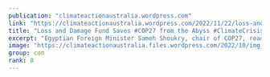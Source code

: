 ```yaml
---
publication: "climateactionaustralia.wordpress.com"
link: "https://climateactionaustralia.wordpress.com/2022/11/22/loss-and-damage-fund-saves-cop27-from-the-abyss-climatecrisis-ecologicalcrisis-economiccrisis-tellthetruth-demand-climateaction-sdg13-juststopoil/"
title: "Loss and Damage Fund Saves #COP27 from the Abyss #ClimateCrisis #EcologicalCrisis #EconomicCrisis #TellTheTruth demand #ClimateAction #SDG13 #JustStopOil Unprecedented Crime!"
excerpt: "Egyptian Foreign Minister Sameh Shoukry, chair of COP27, reads the nine-page Sharm El Sheikh Implementation Plan, the document that concluded the climate summit on Sunday Nov. 20, to an exhausted a…"
image: "https://climateactionaustralia.files.wordpress.com/2022/10/img_1803.jpg"
group: con
rank: 8
---
```

